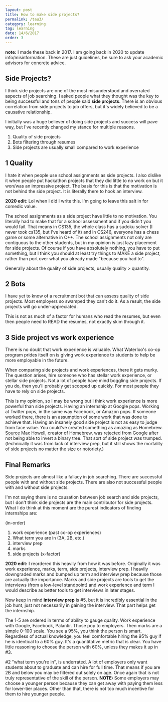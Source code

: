 ```yaml
---
layout: post
title: How to make side projects?
permalink: /tau3/
category: learning
tag: learning
date: 14/6/2017
order: 3
---
```


**note:** I made these back in 2017. I am going back in 2020 to update info/misinformation. These are just guidelines, be sure to ask your academic advisors for concrete advice.

## Side Projects?
I think side projects are one of the most misunderstood and overrated aspects of job searching. I asked people what they thought was the key to being successful and tons of people said **side projects**. There is an obvious correlation from side projects to job offers, but it's widely believed to be a causative relationship.

I initially was a huge believer of doing side projects and success will pave way, but I've recently changed my stance for multiple reasons.

1. Quality of side projects
2. Bots filtering through resumes
3. Side projects are usually small compared to work experience

## 1 Quality
I hate it when people use school assignments as side projects. I also dislike it when people put hackathon projects that they did little to no work on but it won/was an impressive project. The basis for this is that the motivation is not behind the side project. It is literally there to hook an interview.

**2020 edit**: Lol when I did I write this. I'm going to leave this salt in for comedic value.

The school assignments as a side project have little to no motivation. You literally had to make that for a school assessment and if you didn't you would fail. That means in CS135, the whole class has a sudoku solver (I never took cs135, but I've heard of it) and in CS246, everyone has a chess game or some alternative in C++. The school assignments not only are contiguous to the other students, but in my opinion is just lazy placement for side projects. Of course if you have absolutely nothing, you have to put something, but I think you should at least try things to MAKE a side project, rather than port over what you already made "because you had to".

Generally about the quality of side projects, usually quality > quantity.

## 2 Bots
I have yet to know of a recruitment bot that can assess quality of side projects. Most employers so swamped they can't do it. As a result, the side projects will go under-appreciated.

This is not as much of a factor for humans who read the resumes, but even then people need to READ the resumes, not exactly skim through it.

## 3 Side project vs work experience

There is no doubt that work experience is valuable. What Waterloo's co-op program prides itself on is giving work experience to students to help be more employable in the future.

When comparing side projects and work experiences, there it gets murky.
The question arises, hire someone who has stellar work experience, or stellar side projects. Not a lot of people have mind boggling side projects. If you do, then you'll probably get scooped up quickly. For most people they have to rely on side projects.

This is my opinion, so I may be wrong but I think work experience is more powerful than side projects. Having an internship at Google pops. Working at Twitter pops, in the same way Facebook, or Amazon pops. If someone worked there, there is an assumption of some work that was done to achieve that. Having an insanely good side project is not as easy to judge from face value. You could've created something as amazing as Homebrew. [Source](https://www.quora.com/Whats-the-logic-behind-Google-rejecting-Max-Howell-the-author-of-Homebrew-for-not-being-able-to-invert-a-binary-tree)
Max Howell, creator of Homebrew, was rejected from Google after not being able to invert a binary tree. That sort of side project was trumped. (technically it was from lack of interview prep, but it still shows the mortality of side projects no matter the size or notoriety.)

## Final Remarks
Side projects are almost like a fallacy in job searching. There are successful people with and without side projects. There are also not successful people with and without side projects.

I'm not saying there is no causation between job search and side projects, but I don't think side projects are the main contributor for side projects. What I do think at this moment are the purest indicators of finding internships are:

(in-order)
1. work experience (past co-op experiences)
2. What term you are in (3A, 2B, etc.)
3. interview prep
4. marks
5. side projects (x-factor)

**2020 edit:** I reordered this heavily from how it was before. Originally it was work experience, marks, term, side projects, interview prep. I heavily downgraded marks and bumped up term and interview prep because those are actually the importance. Marks and side projects are tools to get the interviews (from a low-level standpoint) and work experience and term I would describe as better tools to get interviews in later stages.

Now keep in mind **interview prep** is \#5, but it is incredibly essential in the job hunt, just not necessarily in gaining the interview. That part helps get the internship.

The 1-5 are ordered in terms of ability to gauge quality. Work experience with Google, Facebook, Palantir. Those pop to employers. Then marks are a simple 0-100 scale. You see a 95%, you think the person is smart. Regardless of actual knowledge, you feel comfortable hiring the 95% guy if he is identical to a 60% guy. It's a quantitative metric that is clear. You have little reasoning to choose the person with 60%, unless they makes it up in \#3.

\#2 "what term you're in", is underrated. A lot of employers only want students about to graduate and can hire for full time. That means if you are 2B and below you may be filtered out solely on age. Once again that is not truly representative of the skill of the person. **NOTE:** Some employers may choose a younger person because they can get away with paying them less for lower-tier places. Other than that, there is not too much incentive for them to hire younger people.
